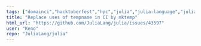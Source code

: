 ```yaml
---
tags: ["domainci","hacktoberfest","hpc","julia","julia-language","julialang","machine-learning","numerical","programming-language","science","scientific","statushelp-wanted"]
title: "Replace uses of tempname in CI by mktemp"
html_url: "https://github.com/JuliaLang/julia/issues/43597"
user: "Keno"
repo: "JuliaLang/julia"
---
```


